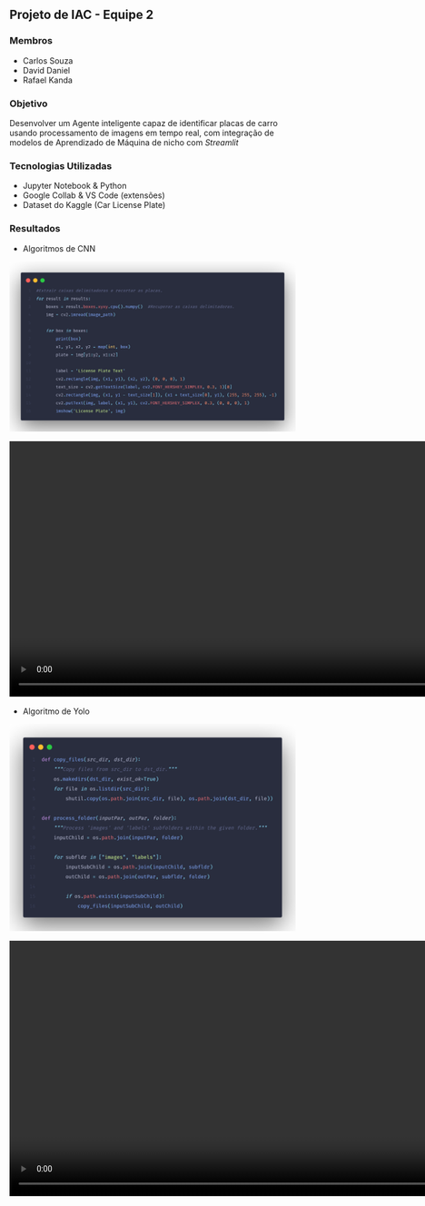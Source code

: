 ## Projeto de IAC - Equipe 2

### Membros

- Carlos Souza
- David Daniel
- Rafael Kanda

### Objetivo

Desenvolver um Agente inteligente capaz de identificar placas de carro usando processamento de imagens em tempo real, com integração de modelos de Aprendizado de Máquina de nicho com *Streamlit*

### Tecnologias Utilizadas

- Jupyter Notebook & Python
- Google Collab & VS Code (extensões)
- Dataset do Kaggle (Car License Plate)

### Resultados

- Algoritmos de CNN

![img01](./assets/images/code-plate-identif.png)

<video src="./assets/videos/prototipo-cnn-edit.mp4" width="900" height="450" controls></video>

- Algoritmo de Yolo

![img02](./assets/images/code03.png)

<video src="./assets/videos/prototipo-yolo-edit.mp4" width="900" height="450" controls></video>
